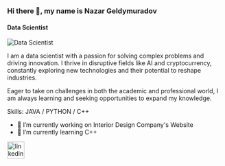 ### Hi there 👋, my name is Nazar Geldymuradov
#### Data Scientist 
![Data Scientist ](https://img.freepik.com/free-vector/travel-agency-business-social-media-promo-template_23-2149659525.jpg?w=1060&t=st=1727962144~exp=1727962744~hmac=d3c72053575e2e3496b2314a0989280adcfb71efd35a59248b59d6551496af25)

I am a data scientist with a passion for solving complex problems and driving innovation. I thrive in disruptive fields like AI and cryptocurrency, constantly exploring new technologies and their potential to reshape industries.

Eager to take on challenges in both the academic and professional world, I am always learning and seeking opportunities to expand my knowledge. 

Skills: JAVA / PYTHON / C++

- 🔭 I’m currently working on Interior Design Company's Website 
- 🌱 I’m currently learning C++ 


[<img src='https://cdn.jsdelivr.net/npm/simple-icons@3.0.1/icons/linkedin.svg' alt='linkedin' height='40'>](https://www.linkedin.com/in/https://www.linkedin.com/in/nazargeldy//)  

